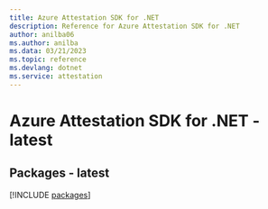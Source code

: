 ```yaml
---
title: Azure Attestation SDK for .NET
description: Reference for Azure Attestation SDK for .NET
author: anilba06
ms.author: anilba
ms.data: 03/21/2023
ms.topic: reference
ms.devlang: dotnet
ms.service: attestation
---
```

# Azure Attestation SDK for .NET - latest
## Packages - latest
[!INCLUDE [packages](attestation-index.md)]